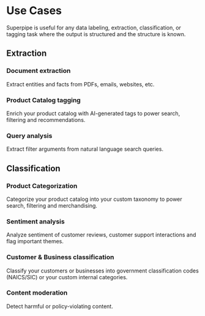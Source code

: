# Use Cases

Superpipe is useful for any data labeling, extraction, classification, or tagging task where the output is structured and the structure is known.

## Extraction

### Document extraction

Extract entities and facts from PDFs, emails, websites, etc.

### Product Catalog tagging

Enrich your product catalog with AI-generated tags to power search, filtering and recommendations.

### Query analysis

Extract filter arguments from natural language search queries.

## Classification

### Product Categorization

Categorize your product catalog into your custom taxonomy to power search, filtering and merchandising.

### Sentiment analysis

Analyze sentiment of customer reviews, customer support interactions and flag important themes.

### Customer & Business classification

Classify your customers or businesses into government classification codes (NAICS/SIC) or your custom internal categories.

### Content moderation

Detect harmful or policy-violating content.
